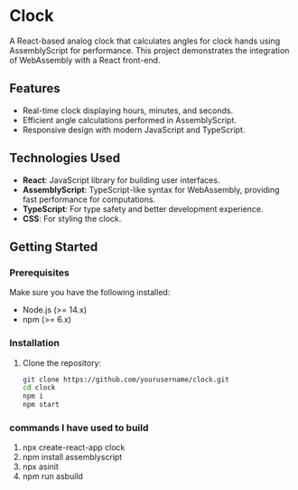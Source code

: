 # Clock

A React-based analog clock that calculates angles for clock hands using AssemblyScript for performance. This project demonstrates the integration of WebAssembly with a React front-end.

## Features

- Real-time clock displaying hours, minutes, and seconds.
- Efficient angle calculations performed in AssemblyScript.
- Responsive design with modern JavaScript and TypeScript.

## Technologies Used

- **React**: JavaScript library for building user interfaces.
- **AssemblyScript**: TypeScript-like syntax for WebAssembly, providing fast performance for computations.
- **TypeScript**: For type safety and better development experience.
- **CSS**: For styling the clock.

## Getting Started

### Prerequisites

Make sure you have the following installed:

- Node.js (>= 14.x)
- npm (>= 6.x)

### Installation

1. Clone the repository:

   ```bash
   git clone https://github.com/yourusername/clock.git
   cd clock
   npm i
   npm start

### commands I have used to build
1. npx create-react-app clock
2. npm install assemblyscript
3. npx asinit
5. npm run asbuild
